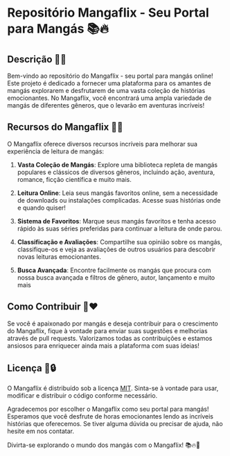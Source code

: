 # Repositório Mangaflix - Seu Portal para Mangás 📚🔥

## Descrição 🌟🎉

Bem-vindo ao repositório do Mangaflix - seu portal para mangás online! Este projeto é dedicado a fornecer uma plataforma para os amantes de mangás explorarem e desfrutarem de uma vasta coleção de histórias emocionantes. No Mangaflix, você encontrará uma ampla variedade de mangás de diferentes gêneros, que o levarão em aventuras incríveis!

## Recursos do Mangaflix 📘🌈

O Mangaflix oferece diversos recursos incríveis para melhorar sua experiência de leitura de mangás:

1. **Vasta Coleção de Mangás**: Explore uma biblioteca repleta de mangás populares e clássicos de diversos gêneros, incluindo ação, aventura, romance, ficção científica e muito mais.

2. **Leitura Online**: Leia seus mangás favoritos online, sem a necessidade de downloads ou instalações complicadas. Acesse suas histórias onde e quando quiser!

3. **Sistema de Favoritos**: Marque seus mangás favoritos e tenha acesso rápido às suas séries preferidas para continuar a leitura de onde parou.

4. **Classificação e Avaliações**: Compartilhe sua opinião sobre os mangás, classifique-os e veja as avaliações de outros usuários para descobrir novas leituras emocionantes.

5. **Busca Avançada**: Encontre facilmente os mangás que procura com nossa busca avançada e filtros de gênero, autor, lançamento e muito mais

## Como Contribuir 🤝❤️

Se você é apaixonado por mangás e deseja contribuir para o crescimento do Mangaflix, fique à vontade para enviar suas sugestões e melhorias através de pull requests. Valorizamos todas as contribuições e estamos ansiosos para enriquecer ainda mais a plataforma com suas ideias!

## Licença 📜🔒

O Mangaflix é distribuído sob a licença [MIT](https://opensource.org/licenses/MIT). Sinta-se à vontade para usar, modificar e distribuir o código conforme necessário.

Agradecemos por escolher o Mangaflix como seu portal para mangás! Esperamos que você desfrute de horas emocionantes lendo as incríveis histórias que oferecemos. Se tiver alguma dúvida ou precisar de ajuda, não hesite em nos contatar.

Divirta-se explorando o mundo dos mangás com o Mangaflix! 📚🔥🎊
